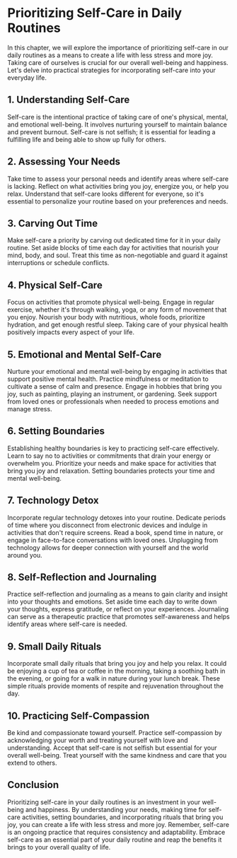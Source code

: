 Prioritizing Self-Care in Daily Routines
===================================================

In this chapter, we will explore the importance of prioritizing self-care in our daily routines as a means to create a life with less stress and more joy. Taking care of ourselves is crucial for our overall well-being and happiness. Let's delve into practical strategies for incorporating self-care into your everyday life.

**1. Understanding Self-Care**
------------------------------

Self-care is the intentional practice of taking care of one's physical, mental, and emotional well-being. It involves nurturing yourself to maintain balance and prevent burnout. Self-care is not selfish; it is essential for leading a fulfilling life and being able to show up fully for others.

**2. Assessing Your Needs**
---------------------------

Take time to assess your personal needs and identify areas where self-care is lacking. Reflect on what activities bring you joy, energize you, or help you relax. Understand that self-care looks different for everyone, so it's essential to personalize your routine based on your preferences and needs.

**3. Carving Out Time**
-----------------------

Make self-care a priority by carving out dedicated time for it in your daily routine. Set aside blocks of time each day for activities that nourish your mind, body, and soul. Treat this time as non-negotiable and guard it against interruptions or schedule conflicts.

**4. Physical Self-Care**
-------------------------

Focus on activities that promote physical well-being. Engage in regular exercise, whether it's through walking, yoga, or any form of movement that you enjoy. Nourish your body with nutritious, whole foods, prioritize hydration, and get enough restful sleep. Taking care of your physical health positively impacts every aspect of your life.

**5. Emotional and Mental Self-Care**
-------------------------------------

Nurture your emotional and mental well-being by engaging in activities that support positive mental health. Practice mindfulness or meditation to cultivate a sense of calm and presence. Engage in hobbies that bring you joy, such as painting, playing an instrument, or gardening. Seek support from loved ones or professionals when needed to process emotions and manage stress.

**6. Setting Boundaries**
-------------------------

Establishing healthy boundaries is key to practicing self-care effectively. Learn to say no to activities or commitments that drain your energy or overwhelm you. Prioritize your needs and make space for activities that bring you joy and relaxation. Setting boundaries protects your time and mental well-being.

**7. Technology Detox**
-----------------------

Incorporate regular technology detoxes into your routine. Dedicate periods of time where you disconnect from electronic devices and indulge in activities that don't require screens. Read a book, spend time in nature, or engage in face-to-face conversations with loved ones. Unplugging from technology allows for deeper connection with yourself and the world around you.

**8. Self-Reflection and Journaling**
-------------------------------------

Practice self-reflection and journaling as a means to gain clarity and insight into your thoughts and emotions. Set aside time each day to write down your thoughts, express gratitude, or reflect on your experiences. Journaling can serve as a therapeutic practice that promotes self-awareness and helps identify areas where self-care is needed.

**9. Small Daily Rituals**
--------------------------

Incorporate small daily rituals that bring you joy and help you relax. It could be enjoying a cup of tea or coffee in the morning, taking a soothing bath in the evening, or going for a walk in nature during your lunch break. These simple rituals provide moments of respite and rejuvenation throughout the day.

**10. Practicing Self-Compassion**
----------------------------------

Be kind and compassionate toward yourself. Practice self-compassion by acknowledging your worth and treating yourself with love and understanding. Accept that self-care is not selfish but essential for your overall well-being. Treat yourself with the same kindness and care that you extend to others.

**Conclusion**
--------------

Prioritizing self-care in your daily routines is an investment in your well-being and happiness. By understanding your needs, making time for self-care activities, setting boundaries, and incorporating rituals that bring you joy, you can create a life with less stress and more joy. Remember, self-care is an ongoing practice that requires consistency and adaptability. Embrace self-care as an essential part of your daily routine and reap the benefits it brings to your overall quality of life.
